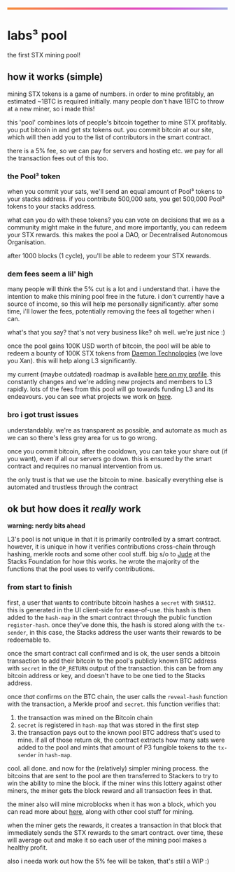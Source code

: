 ![repo header gradient](readme-img/repo-header.png "repo header gradient")
# labs³ pool

the first STX mining pool!

## how it works (simple)

mining STX tokens is a game of numbers. in order to mine profitably, an estimated ~1BTC is required initially. many people don't have 1BTC to throw at a new miner, so i made this!

this 'pool' combines lots of people's bitcoin together to mine STX profitably. you put bitcoin in and get stx tokens out. you commit bitcoin at our site, which will then add you to the list of contributors in the smart contract.

there is a 5% fee, so we can pay for servers and hosting etc. we pay for all the transaction fees out of this too.

### the Pool³ token

when you commit your sats, we'll send an equal amount of Pool³ tokens to your stacks address. if you contribute 500,000 sats, you get 500,000 Pool³ tokens to your stacks address.

what can you do with these tokens? you can vote on decisions that we as a community might make in the future, and more importantly, you can redeem your STX rewards. this makes the pool a DAO, or Decentralised Autonomous Organisation.

after 1000 blocks (1 cycle), you'll be able to redeem your STX rewards.

### dem fees seem a lil' high

many people will think the 5% cut is a lot and i understand that. i have the intention to make this mining pool free in the future. i don't currently have a source of income, so this will help me personally significantly. after some time, i'll lower the fees, potentially removing the fees all together when i can.

what's that you say? that's not very business like? oh well. we're just nice :)

once the pool gains 100K USD worth of bitcoin, the pool will be able to redeem a bounty of 100K STX tokens from [Daemon Technologies](https://daemontechnologies.co/) (we love you Xan). this will help along L3 significantly. 

my current (maybe outdated) roadmap is available [here on my profile](https://github.com/pxydn). this constantly changes and we're adding new projects and members to L3 rapidly. lots of the fees from this pool will go towards funding L3 and its endeavours. you can see what projects we work on [here](https://github.com/labs3). 

### bro i got trust issues

understandably. we're as transparent as possible, and automate as much as we can so there's less grey area for us to go wrong. 

once you commit bitcoin, after the cooldown, you can take your share out (if you want), even if all our servers go down. this is ensured by the smart contract and requires no manual intervention from us. 

the only trust is that we use the bitcoin to mine. basically everything else is automated and trustless through the contract

## ok but how does it *really* work

**warning: nerdy bits ahead**

L3's pool is not unique in that it is primarily controlled by a smart contract. however, it is unique in how it verifies contributions cross-chain through hashing, merkle roots and some other cool stuff. big s/o to [Jude](https://github.com/jcnelson) at the Stacks Foundation for how this works. he wrote the majority of the functions that the pool uses to verify contributions.

### from start to finish

first, a user that wants to contribute bitcoin hashes a `secret` with `SHA512`. this is generated in the UI client-side for ease-of-use. this hash is then added to the `hash-map`  in the smart contract through the public function `register-hash`. once they've done this, the hash is stored along with the `tx-sender`, in this case, the Stacks address the user wants their rewards to be redeemable to.

once the smart contract call confirmed and is ok, the user sends a bitcoin transaction to add their bitcoin to the pool's publicly known BTC address with `secret` in the `OP_RETURN` output of the transaction. this can be from any bitcoin address or key, and doesn't have to be one tied to the Stacks address.

once *that* confirms on the BTC chain, the user calls the `reveal-hash` function with the transaction, a Merkle proof and `secret`. this function verifies that:
1. the transaction was mined on the Bitcoin chain
2. `secret` is registered in `hash-map` that was stored in the first step
3. the transaction pays out to the known pool BTC address that's used to mine.
if all of those return ok, the contract extracts how many sats were added to the pool and mints that amount of P3 fungible tokens to the `tx-sender` in `hash-map`.

cool. all done. and now for the (relatively) simpler mining process. the bitcoins that are sent to the pool are then transferred to Stackers to try to win the ability to mine the block. if the miner wins this lottery against other miners, the miner gets the block reward and all transaction fees in that.

the miner also will mine microblocks when it has won a block, which you can read more about [here](https://docs.blockstack.org/understand-stacks/mining#transaction-fees), along with other cool stuff for mining.

when the miner gets the rewards, it creates a transaction in that block that immediately sends the STX rewards to the smart contract. over time, these will average out and make it so each user of the mining pool makes a healthy profit.

also i needa work out how the 5% fee will be taken, that's still a WIP :)
